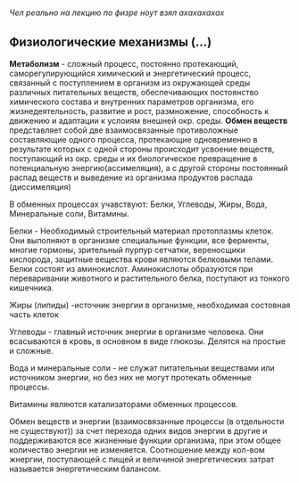 ###### Чел реально на лекцию по физре ноут взял ахахахахах

## Физиологические механизмы (...)

**Метаболизм** - сложный процесс, постоянно протекающий, саморегулирующийся химический и энергетический процесс, связанный с поступлением в организм из окружающей среды различных питательных веществ, обеспечивающих постоянство химического состава и внутренних параметров организма, его жизнедеятельность, развитие и рост, размножение, способность к движению и адаптации к услоиям внешней окр. среды. **Обмен веществ** представляет собой две взаимосвязанные противоложные составляющие одного процесса, протекающие одновременно в результате которых с одной стороны происходит усвоение веществ, поступающий из окр. среды и их биологическое превращение в потенциальную энергию(ассимеляция), а с другой стороны постоянный распад веществ и выведение из организма продуктов распада (диссимеляция)

В обменных процессах учавствуют: Белки, Углеводы, Жиры, Вода, Минеральные соли, Витамины.

Белки - Необходимый строительный материал протоплазмы клеток. Они выполняют в организме специальные функции, все ферменты, многие гормоны, зрительный пурпур сетчатки, вереносщики кислорода, защитные вещества крови являются белковыми телами. Белки состоят из аминокислот. Аминокислоты образуются при переваривании животного и растительного белка, поступают из тонкого кишечника.

Жиры (липиды) -источник энергии в организме, необходимая состовная часть клеток

Углеводы - главный источник энергии в организме человека.  Они всасываются в кровь, в основном в виде глюкозы. Делятся на простые и сложные. 

Вода и минеральные соли - не служат питательныи веществами или источником энергии, но без них не могут протекать обменные процессы.

Витамины являются катализаторами обменных процессов.

Обмен веществ и энергии (взаимосвязанные процессы (в отдельности не существуют)) за счет перехода одних видов энергии в другие и поддерживаются все жизненные функции организма, при этом общее количество энергии не изменяется. Соотношение между кол-вом жнергии, поступающей с пищей и величиной энергетических затрат называется энергетическим балансом. 



